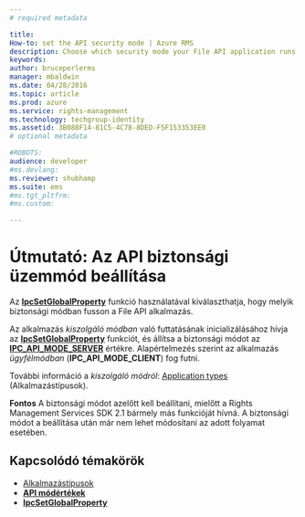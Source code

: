 ```yaml
---
# required metadata

title:
How-to: set the API security mode | Azure RMS
description: Choose which security mode your File API application runs.
keywords:
author: bruceperlerms
manager: mbaldwin
ms.date: 04/28/2016
ms.topic: article
ms.prod: azure
ms.service: rights-management
ms.technology: techgroup-identity
ms.assetid: 3B088F14-81C5-4C78-8DED-F5F153353EE0
# optional metadata

#ROBOTS:
audience: developer
#ms.devlang:
ms.reviewer: shubhamp
ms.suite: ems
#ms.tgt_pltfrm:
#ms.custom:

---
```


# Útmutató: Az API biztonsági üzemmód beállítása

Az [**IpcSetGlobalProperty**](/rights-management/sdk/2.1/api/win/functions#msipc_ipcsetglobalproperty) funkció használatával kiválaszthatja, hogy melyik biztonsági módban fusson a File API alkalmazás.

Az alkalmazás *kiszolgáló módban* való futtatásának inicializálásához hívja az [**IpcSetGlobalProperty**](/rights-management/sdk/2.1/api/win/functions#msipc_ipcsetglobalproperty) funkciót, és állítsa a biztonsági módot az [**IPC\_API\_MODE\_SERVER**](/rights-management/sdk/2.1/api/win/api%20mode%20values#msipc_api_mode_values_IPC_API_MODE_SERVER) értékre. Alapértelmezés szerint az alkalmazás *ügyfélmódban* (**IPC\_API\_MODE\_CLIENT**) fog futni.

További információ a *kiszolgáló módról*: [Application types](application-types.md) (Alkalmazástípusok).

**Fontos**  A biztonsági módot azelőtt kell beállítani, mielőtt a Rights Management Services SDK 2.1 bármely más funkcióját hívná. A biztonsági módot a beállítása után már nem lehet módosítani az adott folyamat esetében.

## Kapcsolódó témakörök

* [Alkalmazástípusok](application-types.md)
* [**API módértékek**](/rights-management/sdk/2.1/api/win/api%20mode%20values#msipc_api_mode_values_IPC_API_MODE_SERVER)
* [**IpcSetGlobalProperty**](/rights-management/sdk/2.1/api/win/functions#msipc_ipcsetglobalproperty)
 

 


<!--HONumber=Jun16_HO2-->


